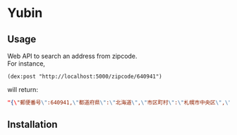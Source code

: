 # Yubin

## Usage
Web API to search an address from zipcode.  
For instance,
```common lisp
(dex:post "http://localhost:5000/zipcode/640941")
```
will return:
``` json
"{\"郵便番号\":640941,\"都道府県\":\"北海道\",\"市区町村\":\"札幌市中央区\",\"町域\":\"旭ケ丘\",\"都道府県（読み）\":\"ﾎｯｶｲﾄﾞｳ\",\"市区町村（読み）\":\"ｻｯﾎﾟﾛｼﾁｭｳｵｳｸ\",\"町域（読み）\":\"ｱｻﾋｶﾞｵｶ\"}"
```
## Installation
